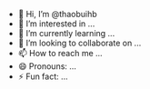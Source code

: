 - 👋 Hi, I’m @thaobuihb
- 👀 I’m interested in ...
- 🌱 I’m currently learning ...
- 💞️ I’m looking to collaborate on ...
- 📫 How to reach me ...
- 😄 Pronouns: ...
- ⚡ Fun fact: ...

<!---
thaobuihb/thaobuihb is a ✨ special ✨ repository because its `README.md` (this file) appears on your GitHub profile.
You can click the Preview link to take a look at your changes.
--->
